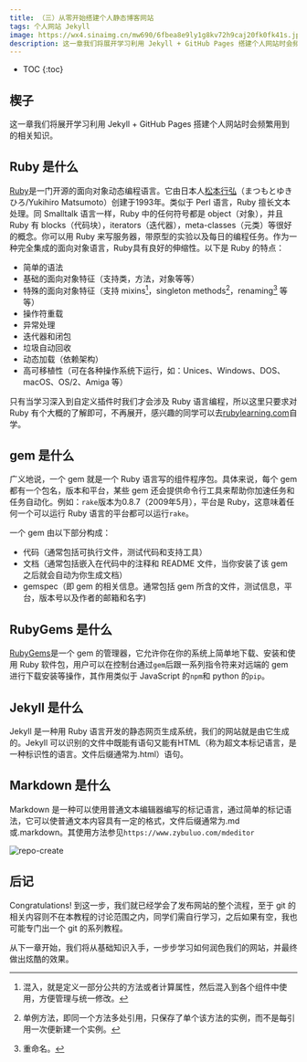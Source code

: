 ```yaml
---
title: （三）从零开始搭建个人静态博客网站
tags: 个人网站 Jekyll
image: https://wx4.sinaimg.cn/mw690/6fbea8e9ly1g8kv72h9caj20fk0fk41s.jpg
description: 这一章我们将展开学习利用 Jekyll + GitHub Pages 搭建个人网站时会频繁用到的相关知识。
---
```

* TOC
{:toc}

## 楔子

这一章我们将展开学习利用 Jekyll + GitHub Pages 搭建个人网站时会频繁用到的相关知识。

## Ruby 是什么

[Ruby][1]是一门开源的面向对象动态编程语言。它由日本人[松本行弘][2]（まつもとゆきひろ/Yukihiro Matsumoto）创建于1993年。类似于 Perl 语言，Ruby 擅长文本处理。同 Smalltalk 语言一样，Ruby 中的任何符号都是 object（对象），并且 Ruby 有 blocks（代码块），iterators（迭代器），meta-classes（元类）等很好的概念。你可以用 Ruby 来写服务器，带原型的实验以及每日的编程任务。作为一种完全集成的面向对象语言，Ruby具有良好的伸缩性。以下是 Ruby 的特点：

* 简单的语法
* 基础的面向对象特征（支持类，方法，对象等等）
* 特殊的面向对象特征（支持 mixins[^mixins]，singleton methods[^singleton-methods]，renaming[^renaming] 等等）
* 操作符重载
* 异常处理
* 迭代器和闭包
* 垃圾自动回收
* 动态加载（依赖架构）
* 高可移植性（可在各种操作系统下运行，如：Unices、Windows、DOS、macOS、OS/2、Amiga 等）

只有当学习深入到自定义插件时我们才会涉及 Ruby 语言编程，所以这里只要求对 Ruby 有个大概的了解即可，不再展开，感兴趣的同学可以去[rubylearning.com][3]自学。

## gem 是什么

广义地说，一个 gem 就是一个 Ruby 语言写的组件程序包。具体来说，每个 gem 都有一个包名，版本和平台，某些 gem 还会提供命令行工具来帮助你加速任务和任务自动化。例如：`rake`版本为0.8.7（2009年5月），平台是 Ruby，这意味着任何一个可以运行 Ruby 语言的平台都可以运行`rake`。

一个 gem 由以下部分构成：

* 代码（通常包括可执行文件，测试代码和支持工具）
* 文档（通常包括嵌入在代码中的注释和 README 文件，当你安装了该 gem 之后就会自动为你生成文档）
* gemspec（即 gem 的相关信息。通常包括 gem 所含的文件，测试信息，平台，版本号以及作者的邮箱和名字)

## RubyGems 是什么

[RubyGems][4]是一个 gem 的管理器，它允许你在你的系统上简单地下载、安装和使用 Ruby 软件包，用户可以在控制台通过`gem`后跟一系列指令符来对远端的 gem 进行下载安装等操作，其作用类似于 JavaScript 的`npm`和 python 的`pip`。

## Jekyll 是什么

Jekyll 是一种用 Ruby 语言开发的静态网页生成系统，我们的网站就是由它生成的。Jekyll 可以识别的文件中既能有语句又能有HTML（称为超文本标记语言，是一种标识性的语言。文件后缀通常为.html）语句。

## Markdown 是什么

Markdown 是一种可以使用普通文本编辑器编写的标记语言，通过简单的标记语法，它可以使普通文本内容具有一定的格式，文件后缀通常为.md或.markdown。其使用方法参见`https://www.zybuluo.com/mdeditor`

![repo-create](https://help.github.com/assets/images/help/repository/repo-create.png)

## 后记

Congratulations! 到这一步，我们就已经学会了发布网站的整个流程，至于 git 的相关内容则不在本教程的讨论范围之内，同学们需自行学习，之后如果有空，我也可能专门出一个 git 的系列教程。

从下一章开始，我们将从基础知识入手，一步步学习如何润色我们的网站，并最终做出炫酷的效果。

[^mixins]: 混入，就是定义一部分公共的方法或者计算属性，然后混入到各个组件中使用，方便管理与统一修改。
[^singleton-methods]: 单例方法，即同一个方法多处引用，只保存了单个该方法的实例，而不是每引用一次便新建一个实例。
[^renaming]: 重命名。

[1]: https://www.ruby-lang.org/en/
[2]: https://baike.baidu.com/item/%E6%9D%BE%E6%9C%AC%E8%A1%8C%E5%BC%98/539636?fr=aladdin
[3]: http://rubylearning.com/satishtalim/tutorial.html
[4]: https://guides.rubygems.org